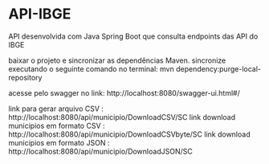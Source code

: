 # API-IBGE
API desenvolvida com Java Spring Boot que consulta endpoints das API do IBGE

baixar o projeto e sincronizar as dependências Maven. 
sincronize executando o seguinte comando no terminal: mvn dependency:purge-local-repository

acesse pelo swagger no link: http://localhost:8080/swagger-ui.html#/

link para gerar arquivo CSV : http://localhost:8080/api/municipio/DownloadCSV/SC
link download municipios em formato CSV : http://localhost:8080/api/municipio/DownloadCSVbyte/SC
link download municipios em formato JSON : http://localhost:8080/api/municipio/DownloadJSON/SC


